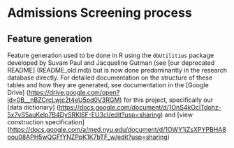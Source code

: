 # Admissions Screening process

## Feature generation
Feature generation used to be done in R using the `dbUtilities` package developed by Suvam Paul and Jacqueline Gutman (see [our deprecated README] (README_old.md)) but is now done predominantly in the research database directly. For detailed documentation on the structure of these tables and how they are generated, see documentation in the [Google Drive] (https://drive.google.com/open?id=0B__nBZCrcLwjc2t4eU5pd0V3RGM) for this project, specifically our [data dictionary] (https://docs.google.com/document/d/1OnS4kOclTdohz-5x7vS5auKelp7B4DySRKl6F-EU3cI/edit?usp=sharing) and [view construction specification] (https://docs.google.com/a/med.nyu.edu/document/d/1OWY1iZsXPYPBHA8oou08APH5wQGFfYNZPpK1K7bTF_w/edit?usp=sharing)
